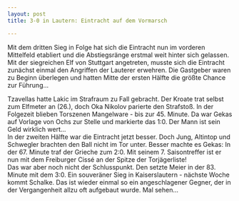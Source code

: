 ```yaml
---
layout: post
title: 3-0 in Lautern: Eintracht auf dem Vormarsch

---
```


Mit dem dritten Sieg in Folge hat sich die Eintracht nun im vorderen Mittelfeld etabliert und die Abstiegsränge erstmal weit hinter sich gelassen. Mit der siegreichen Elf von Stuttgart angetreten, musste sich die Eintracht zunächst einmal den Angriffen der Lauterer erwehren. Die Gastgeber waren zu Beginn überlegen und hatten Mitte der ersten Hälfte die größte Chance zur Führung...

Tzavellas hatte Lakic im Strafraum zu Fall gebracht. Der Kroate trat selbst zum Elfmeter an (26.), doch Oka Nikolov parierte den Strafstoß. In der Folgezeit blieben Torszenen Mangelware - bis zur 45. Minute. Da war Gekas auf Vorlage von Ochs zur Stelle und markierte das 1:0. Der Mann ist sein Geld wirklich wert...  
In der zweiten Hälfte war die Eintracht jetzt besser. Doch Jung, Altintop und Schwegler brachten den Ball nicht im Tor unter. Besser machte es Gekas: In der 67. Minute traf der Grieche zum 2:0. Mit seinem 7. Saisontreffer ist er nun mit dem Freiburger Cissé an der Spitze der Torjägerliste!  
Das war aber noch nicht der Schlusspunkt. Den setzte Meier in der 83. Minute mit dem 3:0. Ein souveräner Sieg in Kaiserslautern - nächste Woche kommt Schalke. Das ist wieder einmal so ein angeschlagener Gegner, der in der Vergangenheit allzu oft aufgebaut wurde. Mal sehen...
